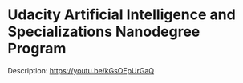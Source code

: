 # Udacity Artificial Intelligence and Specializations Nanodegree Program

Description: https://youtu.be/kGsOEpUrGaQ 

